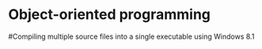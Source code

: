 # Object-oriented programming
#Compiling multiple source files into a single executable using Windows 8.1

